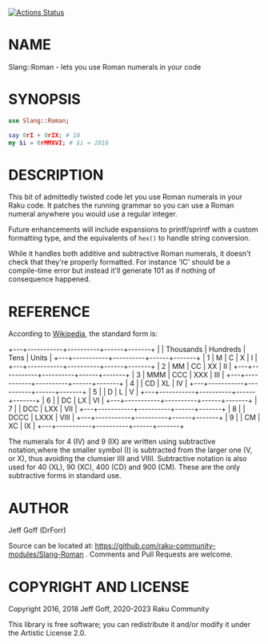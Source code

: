 [![Actions Status](https://github.com/raku-community-modules/Slang-Roman/workflows/test/badge.svg)](https://github.com/raku-community-modules/Slang-Roman/actions)

NAME
====

Slang::Roman - lets you use Roman numerals in your code

SYNOPSIS
========

```raku
use Slang::Roman;

say 0rI + 0rIX; # 10
my $i = 0rMMXVI; # $i = 2016
```

DESCRIPTION
===========

This bit of admittedly twisted code let you use Roman numerals in your Raku code. It patches the running grammar so you can use a Roman numeral anywhere you would use a regular integer.

Future enhancements will include expansions to printf/sprintf with a custom formatting type, and the equivalents of `hex()` to handle string conversion.

While it handles both additive and subtractive Roman numerals, it doesn't check that they're properly formatted. For instance 'IC' should be a compile-time error but instead it'll generate 101 as if nothing of consequence happened.

REFERENCE
=========

According to [Wikipedia](https://en.wikipedia.org/wiki/Roman_numerals), the standard form is:

+---+-----------+----------+------+-------+
|   | Thousands | Hundreds | Tens | Units |
+---+-----------+----------+------+-------+
| 1 | M         | C        | X    | I     |
+---+-----------+----------+------+-------+
| 2 | MM        | CC       | XX   | II    |
+---+-----------+----------+------+-------+
| 3 | MMM       | CCC      | XXX  | III   |
+---+-----------+----------+------+-------+
| 4 |           | CD       | XL   | IV    |
+---+-----------+----------+------+-------+
| 5 |           | D        | L    | V     |
+---+-----------+----------+------+-------+
| 6 |           | DC       | LX   | VI    |
+---+-----------+----------+------+-------+
| 7 |           | DCC      | LXX  | VII   |
+---+-----------+----------+------+-------+
| 8 |           | DCCC     | LXXX | VIII  |
+---+-----------+----------+------+-------+
| 9 |           | CM       | XC   | IX    |
+---+-----------+----------+------+-------+

The numerals for 4 (IV) and 9 (IX) are written using subtractive notation,where the smaller symbol (I) is subtracted from the larger one (V, or X), thus avoiding the clumsier IIII and VIIII. Subtractive notation is also used for 40 (XL), 90 (XC), 400 (CD) and 900 (CM). These are the only subtractive forms in standard use.

AUTHOR
======

Jeff Goff (DrForr)

Source can be located at: https://github.com/raku-community-modules/Slang-Roman . Comments and Pull Requests are welcome.

COPYRIGHT AND LICENSE
=====================

Copyright 2016, 2018 Jeff Goff, 2020-2023 Raku Community

This library is free software; you can redistribute it and/or modify it under the Artistic License 2.0.

